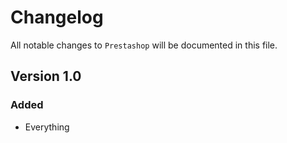 # Changelog

All notable changes to `Prestashop` will be documented in this file.

## Version 1.0

### Added
- Everything
